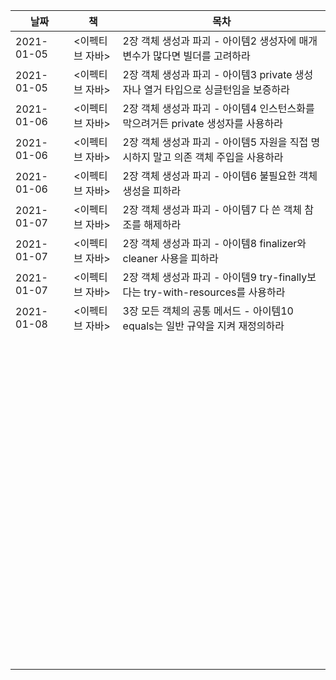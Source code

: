 | 날짜       | 책              | 목차                                                         |
| ---------- | --------------- | ------------------------------------------------------------ |
| 2021-01-05 | <이펙티브 자바> | 2장 객체 생성과 파괴 - 아이템2 생성자에 매개변수가 많다면 빌더를 고려하라 |
| 2021-01-05 | <이펙티브 자바> | 2장 객체 생성과 파괴 - 아이템3 private 생성자나 열거 타입으로 싱글턴임을 보증하라 |
| 2021-01-06 | <이펙티브 자바> | 2장 객체 생성과 파괴 - 아이템4 인스턴스화를 막으려거든 private 생성자를 사용하라 |
| 2021-01-06 | <이펙티브 자바> | 2장 객체 생성과 파괴 - 아이템5 자원을 직접 명시하지 말고 의존 객체 주입을 사용하라 |
| 2021-01-06 | <이펙티브 자바> | 2장 객체 생성과 파괴 - 아이템6 불필요한 객체 생성을 피하라   |
| 2021-01-07 | <이펙티브 자바> | 2장 객체 생성과 파괴 - 아이템7 다 쓴 객체 참조를 해제하라    |
| 2021-01-07 | <이펙티브 자바> | 2장 객체 생성과 파괴 - 아이템8 finalizer와 cleaner 사용을 피하라 |
| 2021-01-07 | <이펙티브 자바> | 2장 객체 생성과 파괴 - 아이템9 try-finally보다는 try-with-resources를 사용하라 |
| 2021-01-08 | <이펙티브 자바> | 3장 모든 객체의 공통 메서드 - 아이템10 equals는 일반 규약을 지켜 재정의하라 |
|            |                 |                                                              |
|            |                 |                                                              |
|            |                 |                                                              |
|            |                 |                                                              |
|            |                 |                                                              |
|            |                 |                                                              |
|            |                 |                                                              |
|            |                 |                                                              |
|            |                 |                                                              |
|            |                 |                                                              |
|            |                 |                                                              |
|            |                 |                                                              |
|            |                 |                                                              |
|            |                 |                                                              |
|            |                 |                                                              |
|            |                 |                                                              |
|            |                 |                                                              |
|            |                 |                                                              |
|            |                 |                                                              |
|            |                 |                                                              |
|            |                 |                                                              |
|            |                 |                                                              |
|            |                 |                                                              |
|            |                 |                                                              |
|            |                 |                                                              |
|            |                 |                                                              |
|            |                 |                                                              |
|            |                 |                                                              |
|            |                 |                                                              |
|            |                 |                                                              |
|            |                 |                                                              |
|            |                 |                                                              |
|            |                 |                                                              |
|            |                 |                                                              |
|            |                 |                                                              |
|            |                 |                                                              |
|            |                 |                                                              |
|            |                 |                                                              |
|            |                 |                                                              |
|            |                 |                                                              |
|            |                 |                                                              |
|            |                 |                                                              |
|            |                 |                                                              |
|            |                 |                                                              |
|            |                 |                                                              |
|            |                 |                                                              |
|            |                 |                                                              |
|            |                 |                                                              |
|            |                 |                                                              |
|            |                 |                                                              |
|            |                 |                                                              |
|            |                 |                                                              |
|            |                 |                                                              |
|            |                 |                                                              |
|            |                 |                                                              |
|            |                 |                                                              |
|            |                 |                                                              |
|            |                 |                                                              |
|            |                 |                                                              |
|            |                 |                                                              |
|            |                 |                                                              |
|            |                 |                                                              |
|            |                 |                                                              |
|            |                 |                                                              |
|            |                 |                                                              |
|            |                 |                                                              |
|            |                 |                                                              |
|            |                 |                                                              |
|            |                 |                                                              |
|            |                 |                                                              |
|            |                 |                                                              |
|            |                 |                                                              |
|            |                 |                                                              |
|            |                 |                                                              |
|            |                 |                                                              |
|            |                 |                                                              |
|            |                 |                                                              |
|            |                 |                                                              |
|            |                 |                                                              |
|            |                 |                                                              |
|            |                 |                                                              |
|            |                 |                                                              |
|            |                 |                                                              |
|            |                 |                                                              |
|            |                 |                                                              |
|            |                 |                                                              |
|            |                 |                                                              |
|            |                 |                                                              |
|            |                 |                                                              |

